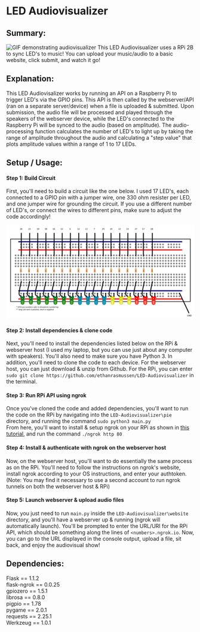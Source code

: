# LED Audiovisualizer
## Summary:
![GIF demonstrating audiovisualizer](https://drive.google.com/uc?export=view&id=1jVq34Tla5I_UKwAHjr2YCN34t--xtW5Z)
This LED Audiovisualizer uses a RPi 2B to sync LED's to music! You can upload your music/audio to a basic website, click submit, and watch it go!
## Explanation:
This LED Audiovisalizer works by running an API on a Raspberry Pi to trigger LED's via the GPIO pins. This API is then called by the webserver/API (ran on a separate server/device) when a file is uploaded & submitted. Upon submission, the audio file will be processed and played through the speakers of the webserver device, while the LED's connected to the Raspberry Pi will be synced to the audio (based on amplitude). The audio-processing function calculates the number of LED's to light up by taking the range of amplitude throughout the audio and calculating a "step value" that plots amplitude values within a range of 1 to 17 LEDs.
## Setup / Usage:
#### Step 1: Build Circuit
First, you'll need to build a circuit like the one below. I used 17 LED's, each connected to a GPIO pin with a jumper wire, one 330 ohm resister per LED, and one jumper wire for grounding the circuit. If you use a different number of LED's, or connect the wires to different pins, make sure to adjust the code accordingly!  

![Circuit/LED diagram](https://raw.githubusercontent.com/ethanrasmussen/LED-Audiovisualizer/master/docs/audiovis-circuit-diagram.PNG)
#### Step 2: Install dependencies & clone code
Next, you'll need to install the dependencies listed below on the RPi & webserver host (I used my laptop, but you can use just about any computer with speakers). You'll also need to make sure you have Python 3. In addition, you'll need to clone the code to each device. For the webserver host, you can just download & unzip from Github. For the RPi, you can enter ```sudo git clone https://github.com/ethanrasmussen/LED-Audiovisualizer``` in the terminal.  
#### Step 3: Run RPi API using ngrok
Once you've cloned the code and added dependencies, you'll want to run the code on the RPi by navigating into the ```LED-Audiovisualizer\pie``` directory, and running the command ```sudo python3 main.py```  
From here, you'll want to install & setup ngrok on your RPi as shown in [this tutorial](https://www.dexterindustries.com/howto/access-your-raspberry-pi-from-outside-your-home-or-local-network/), and run the command ```./ngrok http 80```
#### Step 4: Install & authenticate with ngrok on the webserver host
Now, on the webserver host, you'll want to do essentially the same process as on the RPi. You'll need to follow the instructions on ngrok's website, install ngrok according to your OS instructions, and enter your authtoken. (Note: You may find it necessary to use a second account to run ngrok tunnels on both the webserver host & RPi)
#### Step 5: Launch webserver & upload audio files
Now, you just need to run `main.py` inside the `LED-Audiovisualizer\website` directory, and you'll have a webserver up & running (ngrok will automatically launch). You'll be prompted to enter the URL/URI for the RPi API, which should be something along the lines of `<numbers>.ngrok.io`. Now, you can go to the URL displayed in the console output, upload a file, sit back, and enjoy the audiovisual show!
## Dependencies:
Flask == 1.1.2  
flask-ngrok == 0.0.25  
gpiozero == 1.5.1  
librosa == 0.8.0  
pigpio == 1.78  
pygame == 2.0.1  
requests == 2.25.1  
Werkzeug == 1.0.1  
